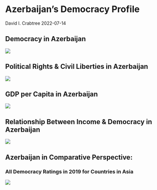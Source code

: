 Azerbaijan’s Democracy Profile
================
David I. Crabtree
2022-07-14

## Democracy in Azerbaijan

![](C:\Users\David\Desktop\PROGRA~1\FILESA~1\DEMOCR~1\reports\AZERBA~1/figure-gfm/Demscore-1.png)<!-- -->

## Political Rights & Civil Liberties in Azerbaijan

![](C:\Users\David\Desktop\PROGRA~1\FILESA~1\DEMOCR~1\reports\AZERBA~1/figure-gfm/Political%20Rights%20&%20Civil%20Libs-1.png)<!-- -->

## GDP per Capita in Azerbaijan

![](C:\Users\David\Desktop\PROGRA~1\FILESA~1\DEMOCR~1\reports\AZERBA~1/figure-gfm/GDP%20per%20Capita-1.png)<!-- -->

## Relationship Between Income & Democracy in Azerbaijan

![](C:\Users\David\Desktop\PROGRA~1\FILESA~1\DEMOCR~1\reports\AZERBA~1/figure-gfm/Income%20&%20Dem-1.png)<!-- -->

## Azerbaijan in Comparative Perspective:

### All Democracy Ratings in 2019 for Countries in Asia

![](C:\Users\David\Desktop\PROGRA~1\FILESA~1\DEMOCR~1\reports\AZERBA~1/figure-gfm/Democracy%20in%20Comparative%20Perspective-1.png)<!-- -->
